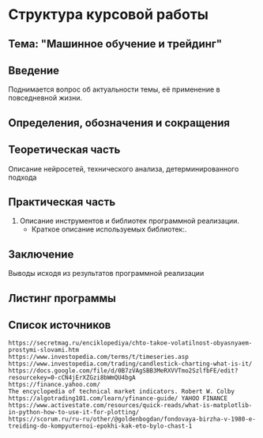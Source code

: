 # Структура курсовой работы

## Тема: "Машинное обучение и трейдинг"

## Введение

Поднимается вопрос об актуальности темы, её применение в повседневной жизни.

## Определения, обозначения и сокращения

## Теоретическая часть

Описание нейросетей, технического анализа, детерминированного подхода

## Практическая часть

1. Описание инструментов и библиотек программной реализации.
    * Краткое описание используемых библиотек:.


## Заключение

Выводы исходя из результатов программной реализации 

## Листинг программы

## Список источников

    https://secretmag.ru/enciklopediya/chto-takoe-volatilnost-obyasnyaem-prostymi-slovami.htm
    https://www.investopedia.com/terms/t/timeseries.asp
    https://www.investopedia.com/trading/candlestick-charting-what-is-it/
    https://docs.google.com/file/d/0B7zVAgSBB3MeRXVVTmo2SzlfbFE/edit?resourcekey=0-cCN4jErXZGzi8bWmQU4bgA
    https://finance.yahoo.com/
    The encyclopedia of technical market indicators. Robert W. Colby
    https://algotrading101.com/learn/yfinance-guide/ YAHOO FINANCE
    https://www.activestate.com/resources/quick-reads/what-is-matplotlib-in-python-how-to-use-it-for-plotting/
    https://scorum.ru/ru-ru/other/@goldenbogdan/fondovaya-birzha-v-1980-e-treiding-do-kompyuternoi-epokhi-kak-eto-bylo-chast-1
